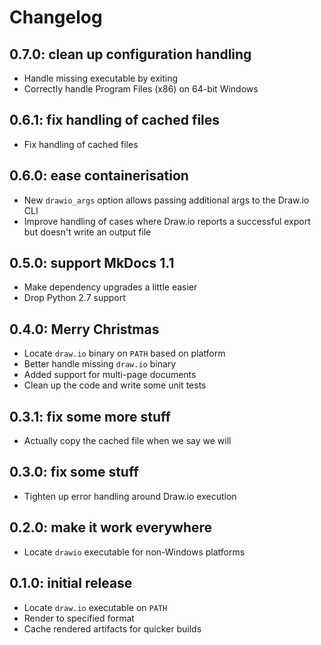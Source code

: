 # Changelog

## 0.7.0: clean up configuration handling

* Handle missing executable by exiting
* Correctly handle Program Files (x86) on 64-bit Windows

## 0.6.1: fix handling of cached files

* Fix handling of cached files

## 0.6.0: ease containerisation

* New `drawio_args` option allows passing additional args to the Draw.io CLI
* Improve handling of cases where Draw.io reports a successful export but doesn't write an output file

## 0.5.0: support MkDocs 1.1

* Make dependency upgrades a little easier
* Drop Python 2.7 support

## 0.4.0: Merry Christmas

* Locate `draw.io` binary on `PATH` based on platform
* Better handle missing `draw.io` binary
* Added support for multi-page documents
* Clean up the code and write some unit tests

## 0.3.1: fix some more stuff

* Actually copy the cached file when we say we will

## 0.3.0: fix some stuff

* Tighten up error handling around Draw.io execution

## 0.2.0: make it work everywhere

* Locate `drawio` executable for non-Windows platforms

## 0.1.0: initial release

* Locate `draw.io` executable on `PATH`
* Render to specified format
* Cache rendered artifacts for quicker builds
